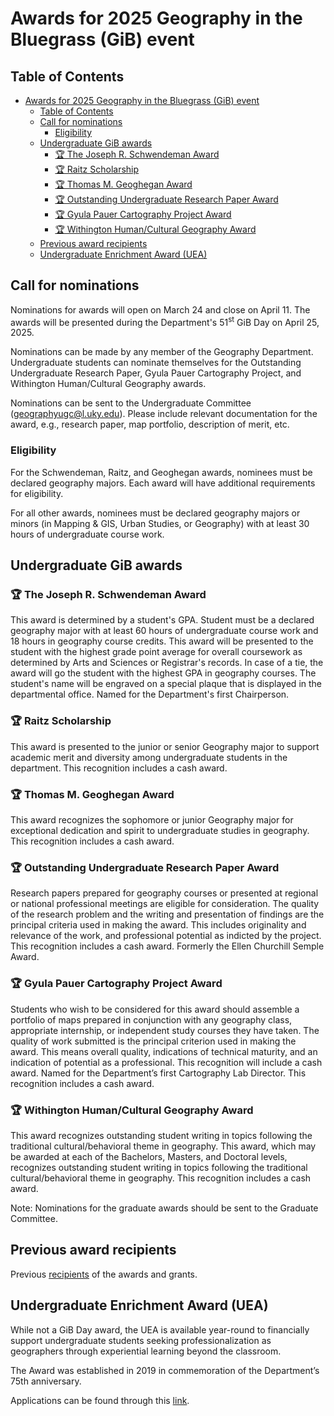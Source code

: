 # Awards for 2025 Geography in the Bluegrass (GiB) event

## Table of Contents

<!-- TOC -->

- [Awards for 2025 Geography in the Bluegrass (GiB) event](#awards-for-2025-geography-in-the-bluegrass-gib-event)
  - [Table of Contents](#table-of-contents)
  - [Call for nominations](#call-for-nominations)
    - [Eligibility](#eligibility)
  - [Undergraduate GiB awards](#undergraduate-gib-awards)
    - [🏆 The Joseph R. Schwendeman Award](#-the-joseph-r-schwendeman-award)
    - [🏆 Raitz Scholarship](#-raitz-scholarship)
    - [🏆 Thomas M. Geoghegan Award](#-thomas-m-geoghegan-award)
    - [🏆 Outstanding Undergraduate Research Paper Award](#-outstanding-undergraduate-research-paper-award)
    - [🏆 Gyula Pauer Cartography Project Award](#-gyula-pauer-cartography-project-award)
    - [🏆 Withington Human/Cultural Geography Award](#-withington-humancultural-geography-award)
  - [Previous award recipients](#previous-award-recipients)
  - [Undergraduate Enrichment Award (UEA)](#undergraduate-enrichment-award-uea)

<!-- /TOC -->

## Call for nominations

Nominations for awards will open on March 24 and close on April 11. The awards will be presented during the Department's 51<sup>st</sup> GiB Day on April 25, 2025.

Nominations can be made by any member of the Geography Department. Undergraduate students can nominate themselves for the Outstanding Undergraduate Research Paper, Gyula Pauer Cartography Project, and Withington Human/Cultural Geography awards.

Nominations can be sent to the Undergraduate Committee (geographyugc@l.uky.edu). Please include relevant documentation for the award, e.g., research paper, map portfolio, description of merit, etc.

### Eligibility

For the Schwendeman, Raitz, and Geoghegan awards, nominees must be declared geography majors. Each award will have additional requirements for eligibility.

For all other awards, nominees must be declared geography majors or minors (in Mapping & GIS, Urban Studies, or Geography) with at least 30 hours of undergraduate course work.

## Undergraduate GiB awards

### 🏆 The Joseph R. Schwendeman Award

This award is determined by a student's GPA. Student must be a declared geography major with at least 60 hours of undergraduate course work and 18 hours in geography course credits. This award will be presented to the student with the highest grade point average for overall coursework as determined by Arts and Sciences or Registrar's records. In case of a tie, the award will go the student with the highest GPA in geography courses. The student's name will be engraved on a special plaque that is displayed in the departmental office. Named for the Department's first Chairperson.

### 🏆 Raitz Scholarship

This award is presented to the junior or senior Geography major to support academic merit and diversity among undergraduate students in the department. This recognition includes a cash award.

### 🏆 Thomas M. Geoghegan Award

This award recognizes the sophomore or junior Geography major for exceptional dedication and spirit to undergraduate studies in geography. This recognition includes a cash award.

### 🏆 Outstanding Undergraduate Research Paper Award

Research papers prepared for geography courses or presented at regional or national professional meetings are eligible for consideration. The quality of the research problem and the writing and presentation of findings are the principal criteria used in making the award. This includes originality and relevance of the work, and professional potential as indicted by the project. This recognition includes a cash award. Formerly the Ellen Churchill Semple Award.

### 🏆 Gyula Pauer Cartography Project Award

Students who wish to be considered for this award should assemble a portfolio of maps prepared in conjunction with any geography class, appropriate internship, or independent study courses they have taken. The quality of work submitted is the principal criterion used in making the award. This means overall quality, indications of technical maturity, and an indication of potential as a professional. This recognition will include a cash award. Named for the Department’s first Cartography Lab Director. This recognition includes a cash award.

### 🏆 Withington Human/Cultural Geography Award

This award recognizes outstanding student writing in topics following the traditional cultural/behavioral theme in geography. This award, which may be awarded at each of the Bachelors, Masters, and Doctoral levels, recognizes outstanding student writing in topics following the traditional cultural/behavioral theme in geography. This recognition includes a cash award.

Note: Nominations for the graduate awards should be sent to the Graduate Committee.

## Previous award recipients

Previous [recipients](https://geography.as.uky.edu/geography-department-award-recipients) of the awards and grants.

## Undergraduate Enrichment Award (UEA)

While not a GiB Day award, the UEA is available year-round to financially support undergraduate students seeking professionalization as geographers through experiential learning beyond the classroom.

The Award was established in 2019 in commemoration of the Department’s 75th anniversary.

Applications can be found through this [link](https://geography.as.uky.edu/undergraduate-enrichment-award-uea).
